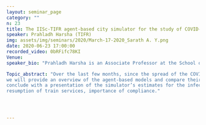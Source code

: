 ```yaml
---
layout: seminar_page
category: ""
n: 23
title: The IISc-TIFR agent-based city simulator for the study of COVID-19 spread
speaker: Prahladh Harsha (TIFR)
img: assets/img/seminars/2020/March-17-2020_Sarath A. Y.png
date: 2020-06-23 17:00:00 
recorded_video: 0bRFifc78KI
Venue: 
speaker_bio: "Prahladh Harsha is an Associate Professor at the School of Technology and Computer Science (STCS) at the Tata Institute of Fundamental Research (TIFR), Mumbai. He obtained his Bachelors degree from IIT Madras in 1998 and his Ph.D. from MIT in 2004. After MIT, he was a post-doctoral researcher at Microsoft Research, Silicon Valley, a research assistant professor at the Toyota Technological Institute at Chicago, (2005), a visiting scientist at the University of Texas at Austin and at the Technion, Israel Institute of Technology and has been at the faculty at TIFR since Dec 2009."

Topic_abstract: "Over the last few months, since the spread of the COVID-19 pandemic, several epidemiological models have been proposed to understand the spread of the infection in the population. In this talk,
we will provide an overview of the agent-based models and compare their pros-and-cons against other models. We will argue that agent-based models let one capture detailed interactions at a granular level and can thus be useful in comparing the impact of various non-pharmaceutical interventions against each other. We will then present the IISc-TIFR agent-based city simulator developed for studying the spread of the COVID-19 infection in the cities of Mumbai and Bengaluru under various “unlocking” strategies. We will
conclude with a presentation of the simulator’s estimates for the infection-spread in Mumbai under different lockdown-relaxation scenarios; containment strategies, phased opening of workplaces, gradual
resumption of train services, importance of compliance."




---
```


